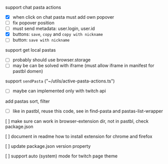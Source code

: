 support chat pasta actions 
- [X] when click on chat pasta must add own popover
- [ ] fix popover position
- [ ] must send metadata: user.login, user.id
- [X] buttons: `save`, `copy` and `copy with nickname` 
- [ ] button: `save with nickname`  

support get local pastas
- [ ] probably should use browser.storage
- [ ] may be can be solved with iframe (must allow iframe in manifest for pastbl domen)

support `sendPasta` ("~/utils/active-pasta-actions.ts")
- [ ] maybe can implemented only with twitch api

add pastas sort, filter
- [ ] like in pastbl, reuse this code, see in find-pasta and pastas-list-wrapper

[ ] make sure can work in browser-extension dir, not in pastbl, check package.json

[ ] document in readme how to install extension for chrome and firefox

[ ] update package.json version property 

[ ] support auto (system) mode for twitch page theme 
